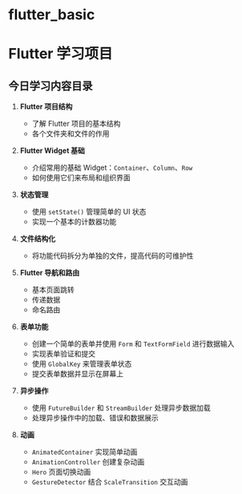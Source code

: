# flutter_basic

# Flutter 学习项目

## 今日学习内容目录

1. **Flutter 项目结构**
   - 了解 Flutter 项目的基本结构
   - 各个文件夹和文件的作用

2. **Flutter Widget 基础**
   - 介绍常用的基础 Widget：`Container`、`Column`、`Row`
   - 如何使用它们来布局和组织界面

3. **状态管理**
   - 使用 `setState()` 管理简单的 UI 状态
   - 实现一个基本的计数器功能

4. **文件结构化**
   - 将功能代码拆分为单独的文件，提高代码的可维护性

5. **Flutter 导航和路由**
   - 基本页面跳转
   - 传递数据
   - 命名路由

6. **表单功能**
   - 创建一个简单的表单并使用 `Form` 和 `TextFormField` 进行数据输入
   - 实现表单验证和提交
   - 使用 `GlobalKey` 来管理表单状态
   - 提交表单数据并显示在屏幕上   

7. **异步操作**
   - 使用 `FutureBuilder` 和 `StreamBuilder` 处理异步数据加载
   - 处理异步操作中的加载、错误和数据展示

8. **动画**
   - `AnimatedContainer` 实现简单动画
   - `AnimationController` 创建复杂动画   
   - `Hero` 页面切换动画
   - `GestureDetector` 结合 `ScaleTransition` 交互动画